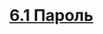 # [6.1 Пароль](https://js.web-online.net.ua/1-9-regulyarnye-vyrazheniya-v-javascript-formy-i-elementy-upravleniya-okna-i-frejmy/)
